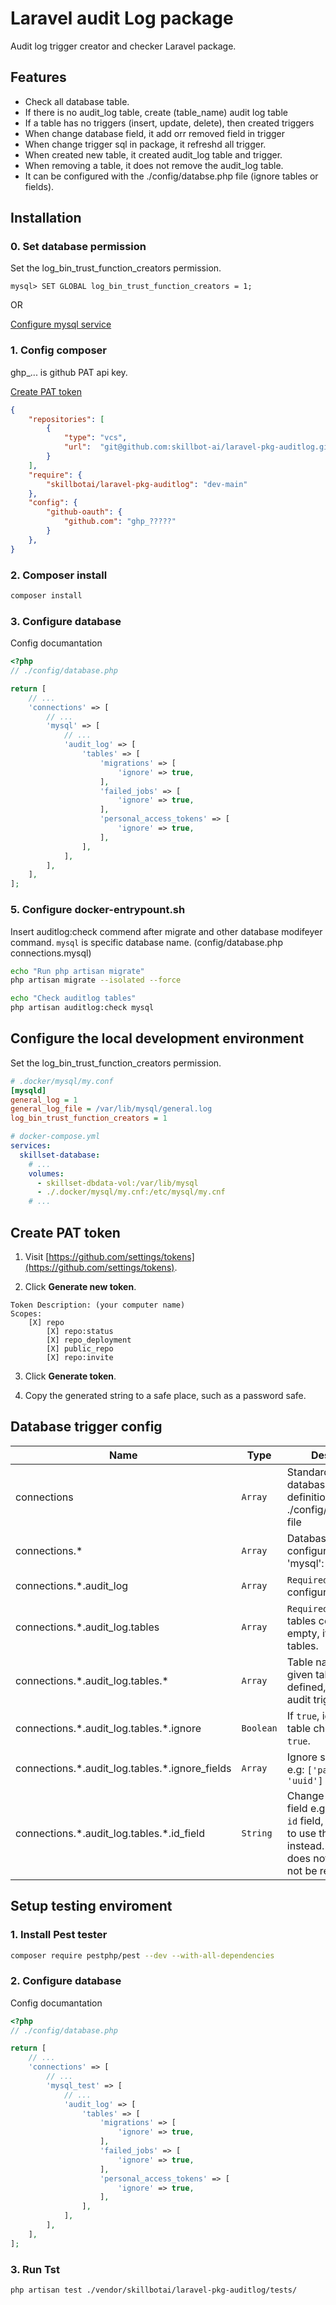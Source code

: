 # Laravel audit Log package

Audit log trigger creator and checker Laravel package.

## Features 
 * Check all database table.
 * If there is no audit_log table, create (table_name) audit log table
 * If a table has no triggers (insert, update, delete), then created triggers
 * When change database field, it add orr removed field in trigger
 * When change trigger sql in package, it refreshd all trigger.
 * When created new table, it created audit_log table and trigger.
 * When removing a table, it does not remove the audit_log table.
 * It can be configured with the ./config/databse.php file (ignore tables or fields).



## Installation

### 0. Set database permission
Set the log_bin_trust_function_creators permission.
```
mysql> SET GLOBAL log_bin_trust_function_creators = 1;
```
OR

[Configure mysql service](#configure-the-local-development-environment)

### 1. Config composer
ghp_... is github PAT api key.

[Create PAT token](#create-pat-token)
```json
{
    "repositories": [
        {
            "type": "vcs",
            "url":  "git@github.com:skillbot-ai/laravel-pkg-auditlog.git"
        }
    ],
    "require": {
        "skillbotai/laravel-pkg-auditlog": "dev-main"
    },
    "config": {
        "github-oauth": {
            "github.com": "ghp_?????"
        }
    },
}
```

### 2. Composer install
```bash
composer install
```

### 3. Configure database
Config documantation
```php
<?php
// ./config/database.php

return [
    // ...
    'connections' => [
        // ...
        'mysql' => [
            // ...
            'audit_log' => [
                'tables' => [
                    'migrations' => [
                        'ignore' => true,
                    ],
                    'failed_jobs' => [
                        'ignore' => true,
                    ],
                    'personal_access_tokens' => [
                        'ignore' => true,
                    ],
                ],
            ],
        ],
    ],
];
```
### 5. Configure docker-entrypount.sh
Insert auditlog:check commend after migrate and other database modifeyer command.
`mysql` is specific database name. (config/database.php connections.mysql)
```bash
echo "Run php artisan migrate"
php artisan migrate --isolated --force

echo "Check auditlog tables"
php artisan auditlog:check mysql
```


## Configure the local development environment

Set the log_bin_trust_function_creators permission.
```INI
# .docker/mysql/my.conf
[mysqld]
general_log = 1
general_log_file = /var/lib/mysql/general.log
log_bin_trust_function_creators = 1
```

```yaml
# docker-compose.yml
services:
  skillset-database:
    # ...
    volumes:
      - skillset-dbdata-vol:/var/lib/mysql
      - ./.docker/mysql/my.cnf:/etc/mysql/my.cnf
    # ...
```

## Create PAT token

1. Visit [https://github.com/settings/tokens](https://github.com/settings/tokens).

2. Click **Generate new token**.
```
Token Description: (your computer name)
Scopes:
    [X] repo
        [X] repo:status
        [X] repo_deployment
        [X] public_repo
        [X] repo:invite
```
3. Click **Generate token**.

4. Copy the generated string to a safe place, such as a password safe.

## Database trigger config

| Name     | Type       | Description                           |
|----------|------------|---------------------------------------|
| connections | `Array` | Standard Laravel database connection definitios in ./config/database.php file |
| connections.\* | `Array` | Database configuration. e.g: 'mysql': [] |
| connections.\*.audit_log | `Array` | `Required` Audit log configuration. |
| connections.\*.audit_log.tables | `Array` | `Required` Audit log tables config. If empty, it checks all tables. |
| connections.\*.audit_log.tables.\* | `Array` | Table name. If the given table is not defined, then it sets audit triggers. |
| connections.\*.audit_log.tables.\*.ignore | `Boolean` | If `true`, ignore the table check. Default `true`. |
| connections.\*.audit_log.tables.\*.ignore_fields | `Array` | Ignore specific fields. e.g: `['password', 'uuid']`|
| connections.\*.audit_log.tables.\*.id_field | `String` | Change default id field e.g: If there is no `id` field, but we want to use the `uuid` field instead. If the `id` field does not exist, it will not be recorded. |

## Setup testing enviroment

### 1. Install Pest tester
```bash
composer require pestphp/pest --dev --with-all-dependencies
```

### 2. Configure database
Config documantation
```php
<?php
// ./config/database.php

return [
    // ...
    'connections' => [
        // ...
        'mysql_test' => [
            // ...
            'audit_log' => [
                'tables' => [
                    'migrations' => [
                        'ignore' => true,
                    ],
                    'failed_jobs' => [
                        'ignore' => true,
                    ],
                    'personal_access_tokens' => [
                        'ignore' => true,
                    ],
                ],
            ],
        ],
    ],
];
```

### 3. Run Tst
```bash
php artisan test ./vendor/skillbotai/laravel-pkg-auditlog/tests/   
```
